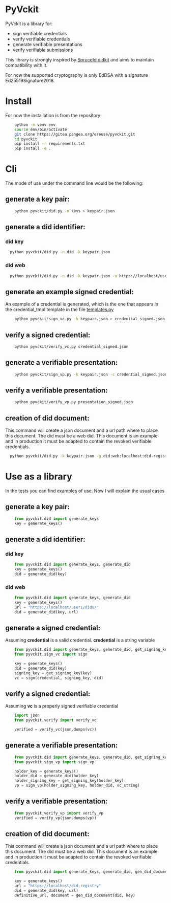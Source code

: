 # PyVckit
PyVckit is a library for:
- sign verifiable credentials
- verify verifiable credentials
- generate verifiable presentations
- verify verifiable submissions

This library is strongly inspired by [SpruceId didkit](https://github.com/spruceid/didkit) and aims to maintain compatibility with it.

For now the supported cryptography is only EdDSA with a signature Ed25519Signature2018.

# Install
For now the installation is from the repository:
```sh
    python -m venv env
    source env/bin/activate
    git clone https://gitea.pangea.org/ereuse/pyvckit.git
    cd pyvckit
    pip install -r requirements.txt
    pip install -e .
```

# Cli
The mode of use under the command line would be the following:

## generate a key pair:
```sh
    python pyvckit/did.py -n keys > keypair.json
```

## generate a did identifier:

### did key
```sh
  python pyvckit/did.py -n did -k keypair.json
```

### did web
```sh
  python pyvckit/did.py -n did -k keypair.json -u https://localhost/user1/dids/
```

## generate an example signed credential:
An example of a credential is generated, which is the one that appears in the credential_tmpl template in the file [templates.py](templates.py)
```sh
    python pyvckit/sign_vc.py -k keypair.json > credential_signed.json
```

## verify a signed credential:
```sh
    python pyvckit/verify_vc.py credential_signed.json
```

## generate a verifiable presentation:
```sh
    python pyvckit/sign_vp.py -k keypair.json -c credential_signed.json > presentation_signed.json
```

## verify a verifiable presentation:
```sh
    python pyvckit/verify_vp.py presentation_signed.json
```

## creation of did document:
This command will create a json document and a url path where to place this document. The did must be a web did.
This document is an example and in production it must be adapted to contain the revoked verifiable credentials.
```sh
  python pyvckit/did.py -k keypair.json -g did:web:localhost:did-registry:z6MkiNc8xqJLcG7QR1wzD9HPs5oPQEaWNcVf92QsbppNiB7C
```

# Use as a library
In the tests you can find examples of use. Now I will explain the usual cases

## generate a key pair:
```python
    from pyvckit.did import generate_keys
    key = generate_keys()
```

## generate a did identifier:

### did key
```python
    from pyvckit.did import generate_keys, generate_did
    key = generate_keys()
    did = generate_did(key)
```

### did web
```python
    from pyvckit.did import generate_keys, generate_did
    key = generate_keys()
    url = "https://localhost/user1/dids/"
    did = generate_did(key, url)
```

## generate a signed credential:
Assuming **credential** is a valid credential.
**credential** is a string variable
```python
    from pyvckit.did import generate_keys, generate_did, get_signing_key
    from pyvckit.sign_vc import sign

    key = generate_keys()
    did = generate_did(key)
    signing_key = get_signing_key(key)
    vc = sign(credential, signing_key, did)
```

## verify a signed credential:
Assuming **vc** is a properly signed verifiable credential
```python
    import json
    from pyvckit.verify import verify_vc

    verified = verify_vc(json.dumps(vc))
```

## generate a verifiable presentation:
```python
    from pyvckit.did import generate_keys, generate_did, get_signing_key
    from pyvckit.sign_vp import sign_vp

    holder_key = generate_keys()
    holder_did = generate_did(holder_key)
    holder_signing_key = get_signing_key(holder_key)
    vp = sign_vp(holder_signing_key, holder_did, vc_string)
```

## verify a verifiable presentation:
```python
    from pyvckit.verify_vp import verify_vp
    verified = verify_vp(json.dumps(vp))
```

## creation of did document:
This command will create a json document and a url path where to place this document. The did must be a web did.
This document is an example and in production it must be adapted to contain the revoked verifiable credentials.
```python
    from pyvckit.did import generate_keys, generate_did, gen_did_document

    key = generate_keys()
    url = "https://localhost/did-registry"
    did = generate_did(key, url)
    definitive_url, document = gen_did_document(did, key)
```
